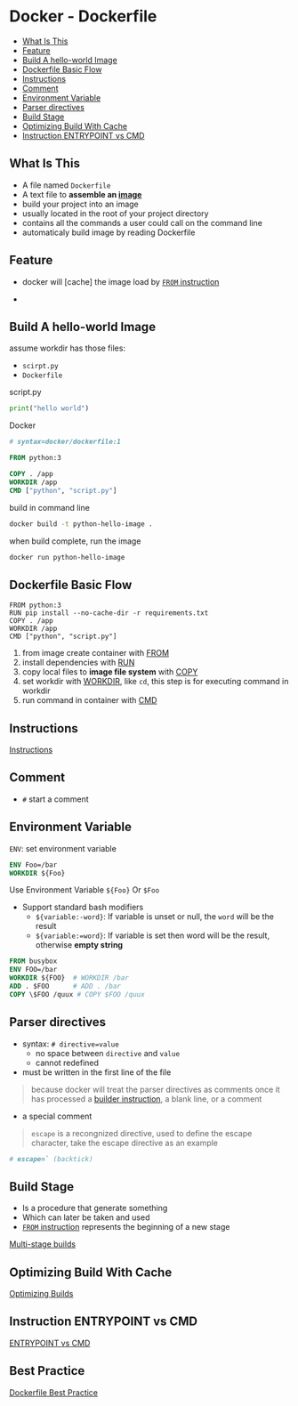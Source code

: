 # Docker - Dockerfile

* [What Is This](#what-is-this)
* [Feature](#feature)
* [Build A hello-world Image](#build-a-hello-world-image)
* [Dockerfile Basic Flow](#dockerfile-basic-flow)
* [Instructions](#instructions)
* [Comment](#comment)
* [Environment Variable](#environment-variable)
* [Parser directives](#parser-directives)
* [Build Stage](#build-stage)
* [Optimizing Build With Cache](#optimizing-build-with-cache)
* [Instruction ENTRYPOINT vs CMD](#instruction-entrypoint-vs-cmd)

## What Is This

- A file named `Dockerfile`
- A text file to **assemble an [image](docker-glossary.md#image)**
- build your project into an image
- usually located in the root of your project directory
- contains all the commands a user could call on the command line
- automaticaly build image by reading Dockerfile

## Feature

- docker will [cache] the image load by [`FROM` instruction](dockerfile-instructions.md#from)
- ~~~if any instruction change, the cache will be invalid~~~

## Build A hello-world Image

assume workdir has those files:

- `scirpt.py`
- `Dockerfile`

script.py

```python
print("hello world")
```

Docker

```dockerfile
# syntax=docker/dockerfile:1

FROM python:3

COPY . /app
WORKDIR /app
CMD ["python", "script.py"]
```

build in command line

```sh
docker build -t python-hello-image .
```

when build complete, run the image

```sh
docker run python-hello-image
```

## Dockerfile Basic Flow

```
FROM python:3
RUN pip install --no-cache-dir -r requirements.txt
COPY . /app
WORKDIR /app
CMD ["python", "script.py"]
```

1. from image create container with [FROM](dockerfile-instructions.md#from)
2. install dependencies with [RUN](dockerfile-instructions.md#run)
3. copy local files to **image file system** with [COPY](dockerfile-instructions.md#copy)
4. set workdir with [WORKDIR](dockerfile-instructions.md#workdir), like `cd`, this step is for executing command in workdir
5. run command in container with [CMD](dockerfile-instructions.md#cmd)

## Instructions

[Instructions](dockerfile-instructions.md)

## Comment

- `#` start a comment

## Environment Variable

`ENV`: set environment variable

```dockerfile
ENV Foo=/bar
WORKDIR ${Foo}
```

Use Environment Variable `${Foo}` Or `$Foo`

- Support standard bash modifiers
  - `${variable:-word}`: If variable is unset or null, the `word` will be the result
  - `${variable:=word}`: If variable is set then word will be the result, otherwise **empty string**

```dockerfile
FROM busybox
ENV FOO=/bar
WORKDIR ${FOO}  # WORKDIR /bar
ADD . $FOO      # ADD . /bar
COPY \$FOO /quux # COPY $FOO /quux
```

## Parser directives

- syntax: `# directive=value`
  - no space between `directive` and `value`
  - cannot redefined
- must be written in the first line of the file

> because docker will treat the parser directives as comments once it has processed a [builder instruction](#instructions), a blank line, or a comment

- a special comment

> `escape` is a recongnized directive, used to define the escape character, take the escape directive as an example

```dockerfile
# escape=` (backtick)
```

## Build Stage

- Is a procedure that generate something
- Which can later be taken and used
- [`FROM` instruction](dockerfile-instructions.md#from) represents the beginning of a new stage

[Multi-stage builds](docker-multi-stage-builds.md)

## Optimizing Build With Cache

[Optimizing Builds](docker-optimizing-builds-with-cache.md)

## Instruction ENTRYPOINT vs CMD

[ENTRYPOINT vs CMD](dockerfile-instructions.md#entrypoint-vs-cmd)

## Best Practice

[Dockerfile Best Practice](dockerfile-best-practice.md)

